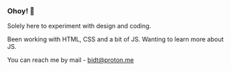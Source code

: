 ### Ohoy! 👋

<!--
**johannabid/johannabid** is a ✨ _special_ ✨ repository because its `README.md` (this file) appears on your GitHub profile.

Here are some ideas to get you started:

- 🔭 I’m currently working on ...
- 🌱 I’m currently learning ...
- 👯 I’m looking to collaborate on ...
- 🤔 I’m looking for help with ...
- 💬 Ask me about ...
- 📫 How to reach me: ...
- 😄 Pronouns: ...
- ⚡ Fun fact: ...
-->

Solely here to experiment with design and coding.

Been working with HTML, CSS and a bit of JS. Wanting to learn more about JS.

You can reach me by mail - bidt@proton.me
